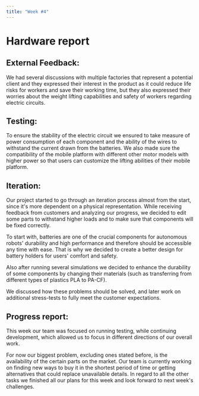 ```yaml
---
title: "Week #4"
---
```


# Hardware report

## External Feedback:

We had several discussions with multiple factories that represent a
potential client and they expressed their interest in the product as it
could reduce life risks for workers and save their working time, but
they also expressed their worries about the weight lifting capabilities
and safety of workers regarding electric circuits.

## Testing:

To ensure the stability of the electric circuit we ensured to take
measure of power consumption of each component and the ability of the
wires to withstand the current drawn from the batteries. We also made
sure the compatibility of the mobile platform with different other motor
models with higher power so that users can customize the lifting
abilities of their mobile platform.

## Iteration:

Our project started to go through an iteration process almost from the
start, since it's more dependent on a physical representation. While
receiving feedback from customers and analyzing our progress, we decided
to edit some parts to withstand higher loads and to make sure that
components will be fixed correctly.

To start with, batteries are one of the crucial components for
autonomous robots' durability and high performance and therefore should
be accessible any time with ease. That is why we decided to create a
better design for battery holders for users' comfort and safety.

Also after running several simulations we decided to enhance the
durability of some components by changing their materials (such as
transferring from different types of plastics PLA to PA-CF).

We discussed how these problems should be solved, and later work on
additional stress-tests to fully meet the customer expectations.

## Progress report:

This week our team was focused on running testing, while continuing
development, which allowed us to focus in different directions of our
overall work.

For now our biggest problem, excluding ones stated before, is the
availability of the certain parts on the market. Our team is currently
working on finding new ways to buy it in the shortest period of time or
getting alternatives that could replace unavailable details. In regard
to all the other tasks we finished all our plans for this week and look
forward to next week's challenges.
